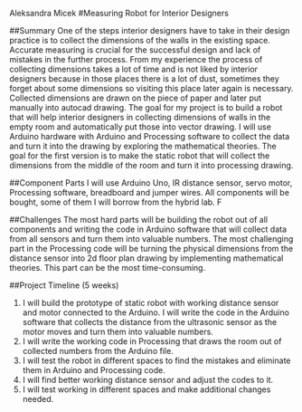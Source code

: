 Aleksandra Micek
#Measuring Robot for Interior Designers

##Summary
	One of the steps interior designers have to take in their design practice is to collect the dimensions of the walls in the existing space. Accurate measuring is crucial for the successful design and lack of mistakes in the further process. From my experience the process of collecting dimensions takes a lot of time and is not liked by interior designers because in those places there is a lot of dust, sometimes they forget about some dimensions so visiting this place later again is necessary. Collected dimensions are drawn on the piece of paper and later put manually into autocad drawing.
	The goal for my project is to build a robot that will help interior designers in collecting dimensions of walls in the empty room and automatically put those into vector drawing. I will use Arduino hardware with Arduino and Processing software to collect the data and turn it into the drawing by exploring the mathematical theories. The goal for the first version is to make the static robot that will collect the dimensions from the middle of the room and turn it into processing drawing. 

##Component Parts
	I will use Arduino Uno, IR distance sensor, servo motor, Processing software, breadboard and jumper wires. All components will be bought, some of them I will borrow from the hybrid lab. F


##Challenges
	The most hard parts will be building the robot out of all components and writing the code in Arduino software that will collect data from all sensors and turn them into valuable numbers. The most challenging part in the Processing code will be turning the physical dimensions from the distance sensor into 2d floor plan drawing by implementing mathematical theories. This part can be the most time-consuming.

##Project Timeline (5 weeks)
1. I will build the prototype of static robot with working distance sensor and motor connected to the Arduino. I will write the code in the Arduino software that collects the distance from the ultrasonic sensor as the motor moves and turn them into valuable numbers.
2. I will write the working code in Processing that draws the room out of collected numbers from the Arduino file.
3. I will test the robot in different spaces to find the mistakes and eliminate them in Arduino and Processing code. 
4. I will find better working distance sensor and adjust the codes to it.
5. I will test working in different spaces and make additional changes needed. 
